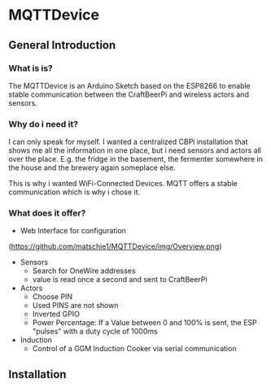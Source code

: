# MQTTDevice

## General Introduction
### What is is?

The MQTTDevice is an Arduino Sketch based on the ESP8266 to enable stable communication between the CraftBeerPi and wireless actors and sensors.

### Why do i need it?

I can only speak for myself. I wanted a centralized CBPi installation that shows me all the information in one place, but i need sensors and actors all over the place. E.g. the fridge in the basement, the fermenter somewhere in the house and the brewery again someplace else.

This is why i wanted WiFi-Connected Devices. MQTT offers a stable communication which is why i chose it.

### What does it offer?

* Web Interface for configuration

(https://github.com/matschie1/MQTTDevice/img/Overview.png)

* Sensors
  * Search for OneWire addresses
  * value is read once a second and sent to CraftBeerPi
* Actors
  * Choose PIN
  * Used PINS are not shown
  * Inverted GPIO
  * Power Percentage: If a Value between 0 and 100% is sent, the ESP "pulses" with a duty cycle of 1000ms
* Induction
  * Control of a GGM Induction Cooker via serial communication

## Installation

